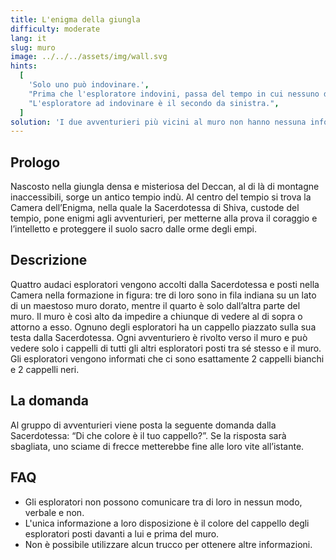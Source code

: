 ```yaml
---
title: L'enigma della giungla
difficulty: moderate
lang: it
slug: muro
image: ../../../assets/img/wall.svg
hints:
  [
    'Solo uno può indovinare.',
    "Prima che l'esploratore indovini, passa del tempo in cui nessuno dice niente.",
    "L'esploratore ad indovinare è il secondo da sinistra.",
  ]
solution: 'I due avventurieri più vicini al muro non hanno nessuna informazione, perciò non potranno indovinare. Il primo a partire da sinistra vede due cappelli ma di colori opposti e quindi ha il 50% di probabilità di avere un cappello bianco e il 50% di averlo nero. Il secondo a partire da sinistra, invece, fa questo ragionamento: "Se io e quello davanti a me avessimo il cappello dello stesso colore, allora quello dietro di me indovinerebbe perché avrebbe la certezza del colore del suo cappello. Siccome quello dietro di me non sta indovinando, allora vuol dire che il mio cappello è del colore opposto a quello davanti a me."'
---
```


## Prologo

Nascosto nella giungla densa e misteriosa del Deccan, al di là di montagne inaccessibili, sorge un antico tempio indù. Al centro del tempio si trova la Camera dell’Enigma, nella quale la Sacerdotessa di Shiva, custode del tempio, pone enigmi agli avventurieri, per metterne alla prova il coraggio e l’intelletto e proteggere il suolo sacro dalle orme degli empi.

## Descrizione

Quattro audaci esploratori vengono accolti dalla Sacerdotessa e posti nella Camera nella formazione in figura: tre di loro sono in fila indiana su un lato di un maestoso muro dorato, mentre il quarto è solo dall’altra parte del muro. Il muro è così alto da impedire a chiunque di vedere al di sopra o attorno a esso. Ognuno degli esploratori ha un cappello piazzato sulla sua testa dalla Sacerdotessa. Ogni avventuriero è rivolto verso il muro e può vedere solo i cappelli di tutti gli altri esploratori posti tra sé stesso e il muro. Gli esploratori vengono informati che ci sono esattamente 2 cappelli bianchi e 2 cappelli neri.

## La domanda

Al gruppo di avventurieri viene posta la seguente domanda dalla Sacerdotessa: “Di che colore è il tuo cappello?”. Se la risposta sarà sbagliata, uno sciame di frecce metterebbe fine alle loro vite all’istante.

## FAQ

- Gli esploratori non possono comunicare tra di loro in nessun modo, verbale e non.
- L'unica informazione a loro disposizione è il colore del cappello degli esploratori posti davanti a lui e prima del muro.
- Non è possibile utilizzare alcun trucco per ottenere altre informazioni.
